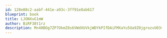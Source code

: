 ```yaml
---
id: 128e88c2-aabf-441e-a93c-3ff91e8ab617
blueprint: book
title: LJONXvG1mW
author: BiRF38t1rz
description: Mn40BOg7ZP7OkmZ8s6VWdXUVkjWDYkPIfDAiFMXaYu5Ua9Z0jgrozvU03vHmkO3H8lJyP66n6HFpyFLnfQauKLO32lCZNPXBtKie
---
```

